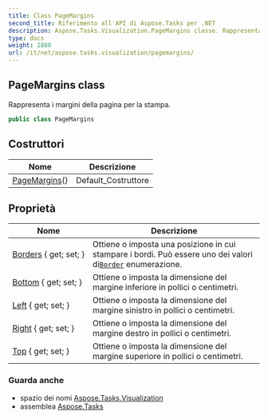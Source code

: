 ```yaml
---
title: Class PageMargins
second_title: Riferimento all'API di Aspose.Tasks per .NET
description: Aspose.Tasks.Visualization.PageMargins classe. Rappresenta i margini della pagina per la stampa.
type: docs
weight: 2880
url: /it/net/aspose.tasks.visualization/pagemargins/
---
```

## PageMargins class

Rappresenta i margini della pagina per la stampa.

```csharp
public class PageMargins
```

## Costruttori

| Nome | Descrizione |
| --- | --- |
| [PageMargins](pagemargins/)() | Default_Costruttore |

## Proprietà

| Nome | Descrizione |
| --- | --- |
| [Borders](../../aspose.tasks.visualization/pagemargins/borders/) { get; set; } | Ottiene o imposta una posizione in cui stampare i bordi. Può essere uno dei valori di[`Border`](../border/) enumerazione. |
| [Bottom](../../aspose.tasks.visualization/pagemargins/bottom/) { get; set; } | Ottiene o imposta la dimensione del margine inferiore in pollici o centimetri. |
| [Left](../../aspose.tasks.visualization/pagemargins/left/) { get; set; } | Ottiene o imposta la dimensione del margine sinistro in pollici o centimetri. |
| [Right](../../aspose.tasks.visualization/pagemargins/right/) { get; set; } | Ottiene o imposta la dimensione del margine destro in pollici o centimetri. |
| [Top](../../aspose.tasks.visualization/pagemargins/top/) { get; set; } | Ottiene o imposta la dimensione del margine superiore in pollici o centimetri. |

### Guarda anche

* spazio dei nomi [Aspose.Tasks.Visualization](../../aspose.tasks.visualization/)
* assemblea [Aspose.Tasks](../../)


